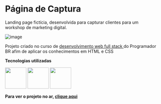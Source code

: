 # Página de Captura

Landing page fictícia, desenvolvida para capturar clientes para um workshop de marketing digital.

![image](https://user-images.githubusercontent.com/33470634/184373664-82ea1213-5320-49e9-8884-f0544e1dffef.png)

Projeto criado no curso de <a target='_blank' href='https://programadorbr.com/'> desenvolvimento web full stack </a> do Programador BR afim
de aplicar os conhecimentos em HTML e CSS

**Tecnologias utilizadas**
<div>
  <img src='https://cdn-icons-png.flaticon.com/512/5968/5968267.png' width='70'/>
  <img src='https://cdn-icons-png.flaticon.com/512/5968/5968242.png' width='70'/>
   <img src='https://cdn-icons-png.flaticon.com/512/5968/5968879.png' width='70'/>
</div>

**Para ver o projeto no ar, <a target='_blank' href='https://martinezrafael.github.io/pagina-captura-curso-progbr/'>clique aqui</a>**


